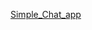 [Simple_Chat_app](https://simplechatapp.netlify.com/?_ga=2.83110358.1745343190.1566531114-1798626873.1566531114)
